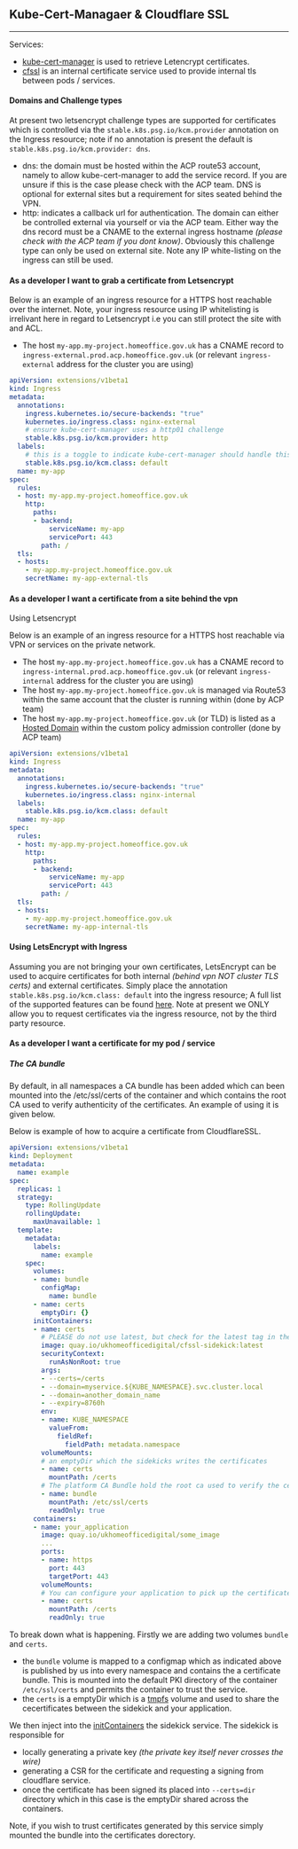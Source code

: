 ## **Kube-Cert-Managaer & Cloudflare SSL**
-----
Services:
- [kube-cert-manager](https://github.com/PalmStoneGames/kube-cert-manager) is used to retrieve Letencrypt certificates.
- [cfssl](https://github.com/cloudflare/cfssl) is an internal certificate service used to provide internal tls between pods / services.

#### **Domains and Challenge types**

At present two letsencrypt challenge types are supported for certificates which is controlled via the `stable.k8s.psg.io/kcm.provider` annotation on the Ingress resource; note if no annotation is present the default is `stable.k8s.psg.io/kcm.provider: dns`.

- dns: the domain must be hosted within the ACP route53 account, namely to allow kube-cert-manager to add the service record. If you are unsure if this is the case please check with the ACP team. DNS is optional for external sites but a requirement for sites seated behind the VPN.
- http: indicates a callback url for authentication. The domain can either be controlled external via yourself or via the ACP team. Either way the dns record must be a CNAME to the external ingress hostname _(please check with the ACP team if you dont know)_. Obviously this challenge type can only be used on external site. Note any IP white-listing on the ingress can still be used.

#### **As a developer I want to grab a certificate from Letsencrypt**

Below is an example of an ingress resource for a HTTPS host reachable over the internet. Note, your ingress resource using IP whitelisting is irrelivant here in regard to Letsencrypt i.e you can still protect the site with and ACL.

- The host `my-app.my-project.homeoffice.gov.uk` has a CNAME record to `ingress-external.prod.acp.homeoffice.gov.uk` (or relevant `ingress-external` address for the cluster you are using)

```YAML
apiVersion: extensions/v1beta1
kind: Ingress
metadata:
  annotations:
    ingress.kubernetes.io/secure-backends: "true"
    kubernetes.io/ingress.class: nginx-external
    # ensure kube-cert-manager uses a http01 challenge
    stable.k8s.psg.io/kcm.provider: http
  labels:
    # this is a toggle to indicate kube-cert-manager should handle this resource
    stable.k8s.psg.io/kcm.class: default
  name: my-app
spec:
  rules:
  - host: my-app.my-project.homeoffice.gov.uk
    http:
      paths:
      - backend:
          serviceName: my-app
          servicePort: 443
        path: /
  tls:
  - hosts:
    - my-app.my-project.homeoffice.gov.uk
    secretName: my-app-external-tls
```

#### **As a developer I want a certificate from a site behind the vpn**

Using Letsencrypt

Below is an example of an ingress resource for a HTTPS host reachable via VPN or services on the private network.

- The host `my-app.my-project.homeoffice.gov.uk` has a CNAME record to `ingress-internal.prod.acp.homeoffice.gov.uk` (or relevant `ingress-internal` address for the cluster you are using)
- The host `my-app.my-project.homeoffice.gov.uk` is managed via Route53 within the same account that the cluster is running within (done by ACP team)
- The host `my-app.my-project.homeoffice.gov.uk` (or TLD) is listed as a [Hosted Domain](https://github.com/UKHomeOffice/policy-admission/blob/master/pkg/authorize/kubecertmanager/doc.go#L33) within the custom policy admission controller (done by ACP team)

```YAML
apiVersion: extensions/v1beta1
kind: Ingress
metadata:
  annotations:
    ingress.kubernetes.io/secure-backends: "true"
    kubernetes.io/ingress.class: nginx-internal
  labels:
    stable.k8s.psg.io/kcm.class: default
  name: my-app
spec:
  rules:
  - host: my-app.my-project.homeoffice.gov.uk
    http:
      paths:
      - backend:
          serviceName: my-app
          servicePort: 443
        path: /
  tls:
  - hosts:
    - my-app.my-project.homeoffice.gov.uk
    secretName: my-app-internal-tls
```

#### **Using LetsEncrypt with Ingress**

Assuming you are not bringing your own certificates, LetsEncrypt can be used to acquire certificates for both internal *(behind vpn NOT cluster TLS certs)* and external certificates. Simply place the annotation ```stable.k8s.psg.io/kcm.class: default``` into the ingress resource; A full list of the supported features can be found [here](https://github.com/PalmStoneGames/kube-cert-manager/blob/master/docs/ingress.md). Note at present we ONLY allow you to request certificates via the ingress resource, not by the third party resource.

#### **As a developer I want a certificate for my pod / service**

##### **The CA bundle**

By default, in all namespaces a CA bundle has been added which can been mounted into the /etc/ssl/certs of the container and which contains the root CA used to verify authenticity of the certificates. An example of using it is given below.

Below is example of how to acquire a certificate from CloudflareSSL.


```YAML
apiVersion: extensions/v1beta1
kind: Deployment
metadata:
  name: example
spec:
  replicas: 1
  strategy:
    type: RollingUpdate
    rollingUpdate:
      maxUnavailable: 1
  template:
    metadata:
      labels:
        name: example
    spec:
      volumes:
      - name: bundle
        configMap:
          name: bundle
      - name: certs
        emptyDir: {}
      initContainers:
      - name: certs
        # PLEASE do not use latest, but check for the latest tag in the releases page of https://github.com/UKHomeOffice/cfssl-sidekick
        image: quay.io/ukhomeofficedigital/cfssl-sidekick:latest
        securityContext:
          runAsNonRoot: true
        args:
        - --certs=/certs
        - --domain=myservice.${KUBE_NAMESPACE}.svc.cluster.local
        - --domain=another_domain_name
        - --expiry=8760h
        env:
        - name: KUBE_NAMESPACE
          valueFrom:
            fieldRef:
              fieldPath: metadata.namespace
        volumeMounts:
        # an emptyDir which the sidekicks writes the certificates
        - name: certs
          mountPath: /certs
        # The platform CA Bundle hold the root ca used to verify the certificate chain
        - name: bundle
          mountPath: /etc/ssl/certs
          readOnly: true
      containers:
      - name: your_application
        image: quay.io/ukhomeofficedigital/some_image
        ...
        ports:
        - name: https
          port: 443
          targetPort: 443
        volumeMounts:
        # You can configure your application to pick up the certificates from here (tls.pem and tls-key.pem)
        - name: certs
          mountPath: /certs
          readOnly: true
```

To break down what is happening. Firstly we are adding two volumes `bundle` and `certs`.

- the `bundle` volume is mapped to a configmap which as indicated above is published by us into every namespace and contains the a certificate bundle. This is mounted into the default PKI directory of the container `/etc/ssl/certs` and permits the container to trust the service.
- the `certs` is a emptyDir which is a [tmpfs](https://en.wikipedia.org/wiki/Tmpfs) volume and used to share the cecertificates between the sidekick and your application.

We then inject into the [initContainers](https://kubernetes.io/docs/concepts/workloads/pods/init-containers/) the sidekick service. The sidekick is responsible for

- locally generating a private key _(the private key itself never crosses the wire)_
- generating a CSR for the certificate and requesting a signing from cloudflare service.
- once the certificate has been signed its placed into `--certs=dir` directory which in this case is the emptyDir shared across the containers.

Note, if you wish to trust certificates generated by this service simply mounted the bundle into the certificates dorectory.

